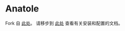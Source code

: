 # Anatole

Fork 自 [此处](https://github.com/Ben02/hexo-theme-Anatole)。
请移步到 [此处](https://github.com/Ben02/hexo-theme-Anatole/wiki) 查看有关安装和配置的文档。
